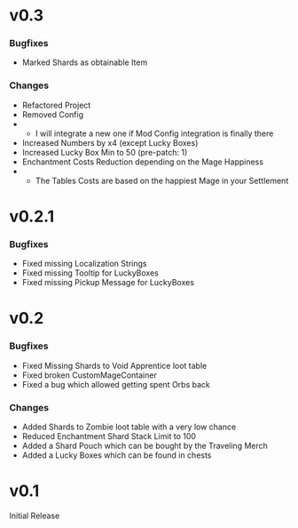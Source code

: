 # v0.3
### Bugfixes
- Marked Shards as obtainable Item
### Changes
- Refactored Project
- Removed Config
- - I will integrate a new one if Mod Config integration is finally there
- Increased Numbers by x4 (except Lucky Boxes)
- Increased Lucky Box Min to 50 (pre-patch: 1)
- Enchantment Costs Reduction depending on the Mage Happiness
- - The Tables Costs are based on the happiest Mage in your Settlement 
# v0.2.1
### Bugfixes
- Fixed missing Localization Strings
- Fixed missing Tooltip for LuckyBoxes
- Fixed missing Pickup Message for LuckyBoxes

# v0.2
### Bugfixes
- Fixed Missing Shards to Void Apprentice loot table
- Fixed broken CustomMageContainer
- Fixed a bug which allowed getting spent Orbs back
### Changes
- Added Shards to Zombie loot table with a very low chance
- Reduced Enchantment Shard Stack Limit to 100
- Added a Shard Pouch which can be bought by the Traveling Merch
- Added a Lucky Boxes which can be found in chests

# v0.1
Initial Release
